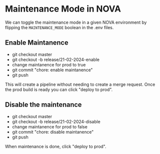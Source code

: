 # Maintenance Mode in NOVA

We can toggle the maintenance mode in a given NOVA environment by flipping the `MAINTENANCE_MODE` boolean in the .env files.
 
 ## Enable Maintanence
- git checkout master
- git checkout -b release/21-02-2024-enable
- change maintanence for prod to true
- git commit "chore: enable maintanence"
- git push

This will create a pipeline without needing to create a merge request. Once the prod build is ready you can click "deploy to prod".

## Disable the maintenance
- git checkout master
- git checkout -b release/21-02-2024-disable
- change maintanence for prod to false
- git commit "chore: disable maintanence"
- git push

When maintenance is done, click "deploy to prod".